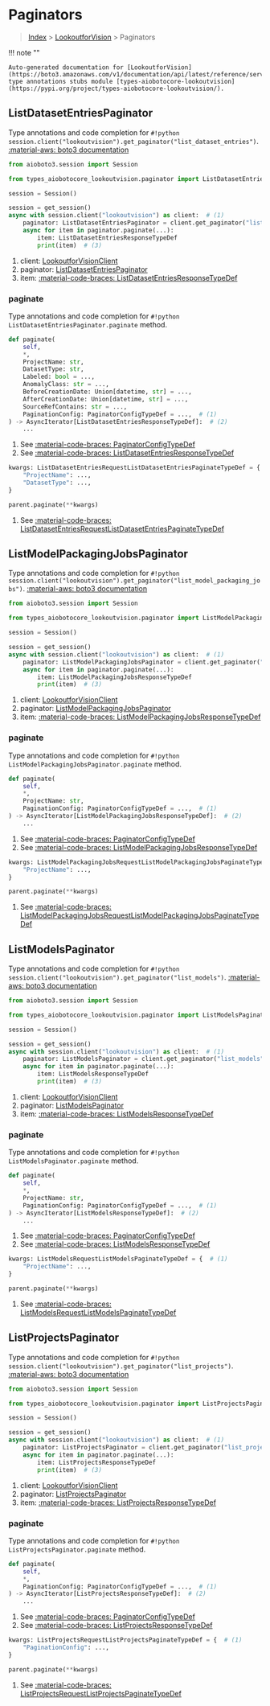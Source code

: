 # Paginators

> [Index](../README.md) > [LookoutforVision](./README.md) > Paginators

!!! note ""

    Auto-generated documentation for [LookoutforVision](https://boto3.amazonaws.com/v1/documentation/api/latest/reference/services/lookoutvision.html#LookoutforVision)
    type annotations stubs module [types-aiobotocore-lookoutvision](https://pypi.org/project/types-aiobotocore-lookoutvision/).

## ListDatasetEntriesPaginator

Type annotations and code completion for `#!python session.client("lookoutvision").get_paginator("list_dataset_entries")`.
[:material-aws: boto3 documentation](https://boto3.amazonaws.com/v1/documentation/api/latest/reference/services/lookoutvision.html#LookoutforVision.Paginator.ListDatasetEntries)

```python title="Usage example"
from aioboto3.session import Session

from types_aiobotocore_lookoutvision.paginator import ListDatasetEntriesPaginator

session = Session()

session = get_session()
async with session.client("lookoutvision") as client:  # (1)
    paginator: ListDatasetEntriesPaginator = client.get_paginator("list_dataset_entries")  # (2)
    async for item in paginator.paginate(...):
        item: ListDatasetEntriesResponseTypeDef
        print(item)  # (3)
```

1. client: [LookoutforVisionClient](./client.md)
2. paginator: [ListDatasetEntriesPaginator](./paginators.md#listdatasetentriespaginator)
3. item: [:material-code-braces: ListDatasetEntriesResponseTypeDef](./type_defs.md#listdatasetentriesresponsetypedef) 


### paginate

Type annotations and code completion for `#!python ListDatasetEntriesPaginator.paginate` method.

```python title="Method definition"
def paginate(
    self,
    *,
    ProjectName: str,
    DatasetType: str,
    Labeled: bool = ...,
    AnomalyClass: str = ...,
    BeforeCreationDate: Union[datetime, str] = ...,
    AfterCreationDate: Union[datetime, str] = ...,
    SourceRefContains: str = ...,
    PaginationConfig: PaginatorConfigTypeDef = ...,  # (1)
) -> AsyncIterator[ListDatasetEntriesResponseTypeDef]:  # (2)
    ...
```

1. See [:material-code-braces: PaginatorConfigTypeDef](./type_defs.md#paginatorconfigtypedef) 
2. See [:material-code-braces: ListDatasetEntriesResponseTypeDef](./type_defs.md#listdatasetentriesresponsetypedef) 


```python title="Usage example with kwargs"
kwargs: ListDatasetEntriesRequestListDatasetEntriesPaginateTypeDef = {  # (1)
    "ProjectName": ...,
    "DatasetType": ...,
}

parent.paginate(**kwargs)
```

1. See [:material-code-braces: ListDatasetEntriesRequestListDatasetEntriesPaginateTypeDef](./type_defs.md#listdatasetentriesrequestlistdatasetentriespaginatetypedef) 
## ListModelPackagingJobsPaginator

Type annotations and code completion for `#!python session.client("lookoutvision").get_paginator("list_model_packaging_jobs")`.
[:material-aws: boto3 documentation](https://boto3.amazonaws.com/v1/documentation/api/latest/reference/services/lookoutvision.html#LookoutforVision.Paginator.ListModelPackagingJobs)

```python title="Usage example"
from aioboto3.session import Session

from types_aiobotocore_lookoutvision.paginator import ListModelPackagingJobsPaginator

session = Session()

session = get_session()
async with session.client("lookoutvision") as client:  # (1)
    paginator: ListModelPackagingJobsPaginator = client.get_paginator("list_model_packaging_jobs")  # (2)
    async for item in paginator.paginate(...):
        item: ListModelPackagingJobsResponseTypeDef
        print(item)  # (3)
```

1. client: [LookoutforVisionClient](./client.md)
2. paginator: [ListModelPackagingJobsPaginator](./paginators.md#listmodelpackagingjobspaginator)
3. item: [:material-code-braces: ListModelPackagingJobsResponseTypeDef](./type_defs.md#listmodelpackagingjobsresponsetypedef) 


### paginate

Type annotations and code completion for `#!python ListModelPackagingJobsPaginator.paginate` method.

```python title="Method definition"
def paginate(
    self,
    *,
    ProjectName: str,
    PaginationConfig: PaginatorConfigTypeDef = ...,  # (1)
) -> AsyncIterator[ListModelPackagingJobsResponseTypeDef]:  # (2)
    ...
```

1. See [:material-code-braces: PaginatorConfigTypeDef](./type_defs.md#paginatorconfigtypedef) 
2. See [:material-code-braces: ListModelPackagingJobsResponseTypeDef](./type_defs.md#listmodelpackagingjobsresponsetypedef) 


```python title="Usage example with kwargs"
kwargs: ListModelPackagingJobsRequestListModelPackagingJobsPaginateTypeDef = {  # (1)
    "ProjectName": ...,
}

parent.paginate(**kwargs)
```

1. See [:material-code-braces: ListModelPackagingJobsRequestListModelPackagingJobsPaginateTypeDef](./type_defs.md#listmodelpackagingjobsrequestlistmodelpackagingjobspaginatetypedef) 
## ListModelsPaginator

Type annotations and code completion for `#!python session.client("lookoutvision").get_paginator("list_models")`.
[:material-aws: boto3 documentation](https://boto3.amazonaws.com/v1/documentation/api/latest/reference/services/lookoutvision.html#LookoutforVision.Paginator.ListModels)

```python title="Usage example"
from aioboto3.session import Session

from types_aiobotocore_lookoutvision.paginator import ListModelsPaginator

session = Session()

session = get_session()
async with session.client("lookoutvision") as client:  # (1)
    paginator: ListModelsPaginator = client.get_paginator("list_models")  # (2)
    async for item in paginator.paginate(...):
        item: ListModelsResponseTypeDef
        print(item)  # (3)
```

1. client: [LookoutforVisionClient](./client.md)
2. paginator: [ListModelsPaginator](./paginators.md#listmodelspaginator)
3. item: [:material-code-braces: ListModelsResponseTypeDef](./type_defs.md#listmodelsresponsetypedef) 


### paginate

Type annotations and code completion for `#!python ListModelsPaginator.paginate` method.

```python title="Method definition"
def paginate(
    self,
    *,
    ProjectName: str,
    PaginationConfig: PaginatorConfigTypeDef = ...,  # (1)
) -> AsyncIterator[ListModelsResponseTypeDef]:  # (2)
    ...
```

1. See [:material-code-braces: PaginatorConfigTypeDef](./type_defs.md#paginatorconfigtypedef) 
2. See [:material-code-braces: ListModelsResponseTypeDef](./type_defs.md#listmodelsresponsetypedef) 


```python title="Usage example with kwargs"
kwargs: ListModelsRequestListModelsPaginateTypeDef = {  # (1)
    "ProjectName": ...,
}

parent.paginate(**kwargs)
```

1. See [:material-code-braces: ListModelsRequestListModelsPaginateTypeDef](./type_defs.md#listmodelsrequestlistmodelspaginatetypedef) 
## ListProjectsPaginator

Type annotations and code completion for `#!python session.client("lookoutvision").get_paginator("list_projects")`.
[:material-aws: boto3 documentation](https://boto3.amazonaws.com/v1/documentation/api/latest/reference/services/lookoutvision.html#LookoutforVision.Paginator.ListProjects)

```python title="Usage example"
from aioboto3.session import Session

from types_aiobotocore_lookoutvision.paginator import ListProjectsPaginator

session = Session()

session = get_session()
async with session.client("lookoutvision") as client:  # (1)
    paginator: ListProjectsPaginator = client.get_paginator("list_projects")  # (2)
    async for item in paginator.paginate(...):
        item: ListProjectsResponseTypeDef
        print(item)  # (3)
```

1. client: [LookoutforVisionClient](./client.md)
2. paginator: [ListProjectsPaginator](./paginators.md#listprojectspaginator)
3. item: [:material-code-braces: ListProjectsResponseTypeDef](./type_defs.md#listprojectsresponsetypedef) 


### paginate

Type annotations and code completion for `#!python ListProjectsPaginator.paginate` method.

```python title="Method definition"
def paginate(
    self,
    *,
    PaginationConfig: PaginatorConfigTypeDef = ...,  # (1)
) -> AsyncIterator[ListProjectsResponseTypeDef]:  # (2)
    ...
```

1. See [:material-code-braces: PaginatorConfigTypeDef](./type_defs.md#paginatorconfigtypedef) 
2. See [:material-code-braces: ListProjectsResponseTypeDef](./type_defs.md#listprojectsresponsetypedef) 


```python title="Usage example with kwargs"
kwargs: ListProjectsRequestListProjectsPaginateTypeDef = {  # (1)
    "PaginationConfig": ...,
}

parent.paginate(**kwargs)
```

1. See [:material-code-braces: ListProjectsRequestListProjectsPaginateTypeDef](./type_defs.md#listprojectsrequestlistprojectspaginatetypedef) 
